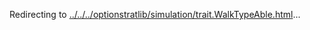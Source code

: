 Redirecting to
[../../../optionstratlib/simulation/trait.WalkTypeAble.html](../../../optionstratlib/simulation/trait.WalkTypeAble.html)\...
